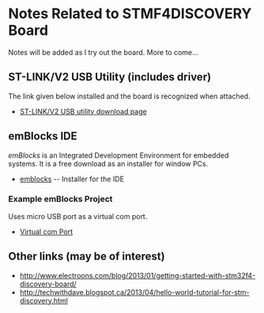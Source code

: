 # Notes Related to STMF4DISCOVERY Board

Notes will be added as I try out the board. More to come...

## ST-LINK/V2 USB Utility (includes driver) 

The link given below installed and the board is recognized when attached. 

* [ST-LINK/V2 USB utility download page](http://www.st.com/web/en/catalog/tools/PF258168)

## emBlocks IDE

*emBlocks* is an Integrated Development Environment for embedded systems. It is a free download as an installer for window PCs.

* [emblocks](http://www.emblocks.org/web/)  -- Installer for the IDE

### Example emBlocks Project

Uses micro USB port as a virtual com port.

* [Virtual com Port](emblocks/vcp)

## Other links (may be of interest)

* <http://www.electroons.com/blog/2013/01/getting-started-with-stm32f4-discovery-board/>
* <http://techwithdave.blogspot.ca/2013/04/hello-world-tutorial-for-stm-discovery.html>

